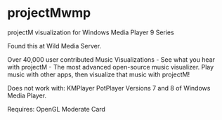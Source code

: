 # projectMwmp
projectM visualization for Windows Media Player 9 Series

Found this at Wild Media Server.

Over 40,000 user contributed Music Visualizations - See what you hear with projectM - The most advanced open-source music visualizer.
Play music with other apps, then visualize that music with projectM!

Does not work with:
KMPlayer
PotPlayer
Versions 7 and 8 of Windows Media Player.

Requires:
OpenGL
Moderate Card
